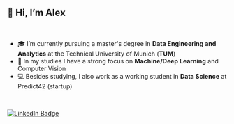 ## 👋 Hi, I’m Alex

<br>

- 🎓 I’m currently pursuing a master's degree in **Data Engineering and Analytics** at the Technical University of Munich (**TUM**)
- 🎯 In my studies I have a strong focus on **Machine/Deep Learning** and Computer Vision
- 💻 Besides studying, I also work as a working student in **Data Science** at Predict42 (startup)

<br>

[![LinkedIn Badge](https://img.shields.io/badge/LinkedIn-Profile-informational?style=flat&logo=linkedin&logoColor=white&color=0D76A8)](https://www.linkedin.com/in/alexander-kowsik/)
